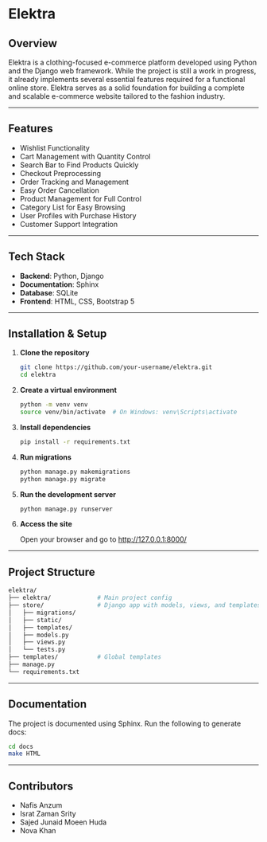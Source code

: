 # Elektra

## Overview
Elektra is a clothing-focused e-commerce platform developed using Python and the Django web framework. While the project is still a work in progress, it already implements several essential features required for a functional online store. Elektra serves as a solid foundation for building a complete and scalable e-commerce website tailored to the fashion industry.

---

##  Features

-  Wishlist Functionality  
-  Cart Management with Quantity Control  
-  Search Bar to Find Products Quickly  
-  Checkout Preprocessing  
-  Order Tracking and Management  
-  Easy Order Cancellation  
-  Product Management for Full Control  
-  Category List for Easy Browsing  
-  User Profiles with Purchase History  
-  Customer Support Integration

---

##  Tech Stack

- **Backend**: Python, Django  
- **Documentation**: Sphinx  
- **Database**: SQLite
- **Frontend**: HTML, CSS, Bootstrap 5

---

##  Installation & Setup

1. **Clone the repository**

   ```bash
   git clone https://github.com/your-username/elektra.git
   cd elektra
   ```
   
2. **Create a virtual environment**

   ```bash
   python -m venv venv
   source venv/bin/activate  # On Windows: venv\Scripts\activate
   ```
   
3. **Install dependencies**

   ```bash
   pip install -r requirements.txt
   ```

4. **Run migrations**

   ```bash
   python manage.py makemigrations
   python manage.py migrate
   ```

5. **Run the development server**

   ```bash
   python manage.py runserver
   ```

6. **Access the site**
    
    Open your browser and go to http://127.0.0.1:8000/

---

##  Project Structure
```bash
elektra/
├── elektra/             # Main project config
├── store/               # Django app with models, views, and templates
│   ├── migrations/
│   ├── static/
│   ├── templates/
│   ├── models.py
│   ├── views.py
│   └── tests.py
├── templates/           # Global templates
├── manage.py
└── requirements.txt
```

---

## Documentation

The project is documented using Sphinx. Run the following to generate docs:
```bash
cd docs
make HTML
```

---

## Contributors

- Nafis Anzum
- Israt Zaman Srity
- Sajed Junaid Moeen Huda
- Nova Khan
